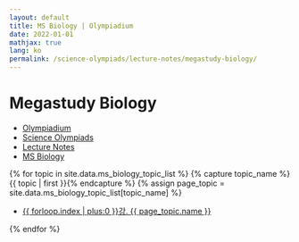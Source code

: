 ```yaml
---
layout: default
title: MS Biology | Olympiadium
date: 2022-01-01
mathjax: true
lang: ko
permalink: /science-olympiads/lecture-notes/megastudy-biology/
---
```

<h1>Megastudy Biology</h1>
<ul class="breadcrumb">
	<li><a href="{{ site.url }}">Olympiadium</a></li> 
	<li><a href="{{ site.url }}science-olympiads/">Science Olympiads</a></li> 
	<li><a href="{{ site.url }}science-olympiads/lecture-notes/">Lecture Notes</a></li> 
	<li><a href="{{ site.url }}science-olympiads/lecture-notes/megastudy-biology/">MS Biology</a></li>
</ul>

{% for topic in site.data.ms_biology_topic_list %}
{% capture topic_name %}{{ topic | first }}{% endcapture %}
{% assign page_topic = site.data.ms_biology_topic_list[topic_name] %}
  <ul class="actions fit big">
  <li><a href="{{ site.baseurl }}{{ page.permalink}}chapter-{{ forloop.index | plus:0 }}" class="button fit big">{{ forloop.index | plus:0 }}강. {{ page_topic.name }}</a></li>
  </ul>
{% endfor %}
